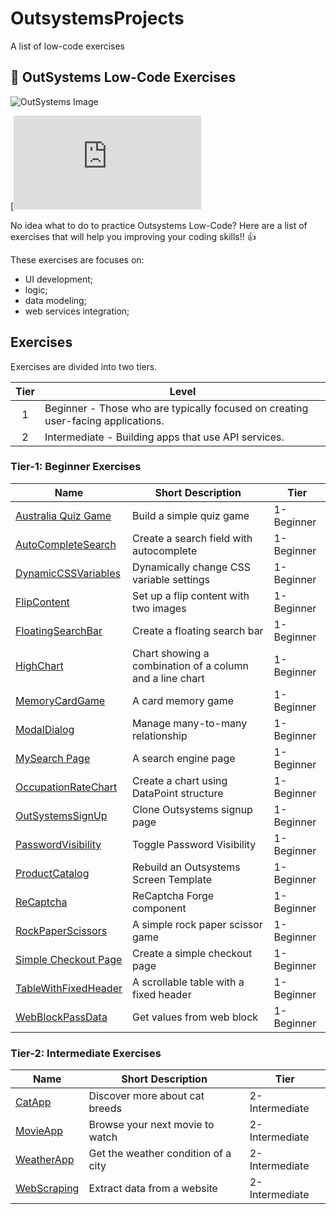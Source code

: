 # OutsystemsProjects
A list of low-code exercises
## :ledger: OutSystems Low-Code Exercises

![OutSystems Image](./xxxxx.png)

[![contributions welcome](https:/xxxxx.md)

No idea what to do to practice Outsystems Low-Code? Here are a list of exercises that will help you improving your coding skills!! 👍

These exercises are focuses on:

- UI development;
- logic;
- data modeling;
- web services integration;


## Exercises

Exercises are divided into two tiers.

| Tier | Level                                                                              |
| :--: | -----------------------------------------------------------------------------------|
|  1   | Beginner - Those who are typically focused on creating user-facing applications.   |
|  2   | Intermediate - Building apps that use API services.                                |


### Tier-1: Beginner Exercises

| Name                                                                              | Short Description                                                  | Tier       |
| --------------------------------------------------------------------------------- | -------------------------------------------------------------------|------------|
| [Australia Quiz Game](./Projects/1-Beginner/AustraliaQuiz.md)                     | Build a simple quiz game                                           | 1-Beginner |
| [AutoCompleteSearch](./Projects/1-Beginner/AutoCompleteSearch.md)                 | Create a search field with autocomplete                            | 1-Beginner |
| [DynamicCSSVariables](./Projects/1-Beginner/DynamicCSSVariables.md)               | Dynamically change CSS variable settings                           | 1-Beginner |
| [FlipContent](./Projects/1-Beginner/Christmas-Lights-App.md)                      | Set up a flip content with two images                              | 1-Beginner |
| [FloatingSearchBar](./Projects/1-Beginner/FloatingSearchBar.md)                   | Create a floating search bar                                       | 1-Beginner |
| [HighChart](./Projects/1-Beginner/HighChart.md)                                   | Chart showing a combination of a column and a line chart           | 1-Beginner |
| [MemoryCardGame](./Projects/1-Beginner/MemoryCardGame.md)                         | A card memory game                                                 | 1-Beginner |
| [ModalDialog](./Projects/1-Beginner/ModalDialog.md)                               | Manage many-to-many relationship                                   | 1-Beginner |
| [MySearch Page](./Projects/1-Beginner/MySearch.md)                                | A search engine page                                               | 1-Beginner |
| [OccupationRateChart](./Projects/1-Beginner/OccupationRateChart.md)               | Create a chart using DataPoint structure                           | 1-Beginner |
| [OutSystemsSignUp](./Projects/1-Beginner/OutSystemsSignUp.md)                     | Clone Outsystems signup page                                       | 1-Beginner |
| [PasswordVisibility](./Projects/1-Beginner/PasswordVisibility.md)                 | Toggle Password Visibility                                         | 1-Beginner |
| [ProductCatalog](./Projects/1-Beginner/ProductCatalog.md)                         | Rebuild an Outsystems Screen Template                              | 1-Beginner |
| [ReCaptcha](./Projects/1-Beginner/ReCaptcha.md)                                   | ReCaptcha Forge component                                          | 1-Beginner |
| [RockPaperScissors](./Projects/1-Beginner/RockPaperScissors.md)                   | A simple rock paper scissor game                                   | 1-Beginner |
| [Simple Checkout Page](./Projects/1-Beginner/CheckoutPage.md)                     | Create a simple checkout page                                      | 1-Beginner |
| [TableWithFixedHeader](./Projects/1-Beginner/TableWithFixedHeader.md)             | A scrollable table with a fixed header                             | 1-Beginner |
| [WebBlockPassData](./Projects/1-Beginner/WebBlockPassData.md)                     | Get values from web block                                          | 1-Beginner |

### Tier-2: Intermediate Exercises

| Name                                                                              | Short Description                                                  | Tier           |
| --------------------------------------------------------------------------------- | -------------------------------------------------------------------|----------------|
| [CatApp](./Projects/1-Beginner/CatApp.md)                                         | Discover more about cat breeds                                     | 2-Intermediate |
| [MovieApp](./Projects/1-Beginner/MovieApp.md)                                     | Browse your next movie to watch                                    | 2-Intermediate |
| [WeatherApp](./Projects/1-Beginner/WeatherApp.md)                                 | Get the weather condition of a city                                | 2-Intermediate |
| [WebScraping](./Projects/1-Beginner/WebScraping.md)                               | Extract data from a website                                        | 2-Intermediate |

